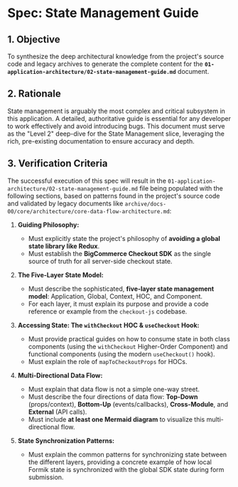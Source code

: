 # Spec: State Management Guide

## 1. Objective

To synthesize the deep architectural knowledge from the project's source code and legacy archives to generate the complete content for the **`01-application-architecture/02-state-management-guide.md`** document.

## 2. Rationale

State management is arguably the most complex and critical subsystem in this application. A detailed, authoritative guide is essential for any developer to work effectively and avoid introducing bugs. This document must serve as the "Level 2" deep-dive for the State Management slice, leveraging the rich, pre-existing documentation to ensure accuracy and depth.

## 3. Verification Criteria

The successful execution of this spec will result in the `01-application-architecture/02-state-management-guide.md` file being populated with the following sections, based on patterns found in the project's source code and validated by legacy documents like `archive/docs-00/core/architecture/core-data-flow-architecture.md`:

1.  **Guiding Philosophy:**
    *   Must explicitly state the project's philosophy of **avoiding a global state library like Redux**.
    *   Must establish the **BigCommerce Checkout SDK** as the single source of truth for all server-side checkout state.

2.  **The Five-Layer State Model:**
    *   Must describe the sophisticated, **five-layer state management model**: Application, Global, Context, HOC, and Component.
    *   For each layer, it must explain its purpose and provide a code reference or example from the `checkout-js` codebase.

3.  **Accessing State: The `withCheckout` HOC & `useCheckout` Hook:**
    *   Must provide practical guides on how to consume state in both class components (using the `withCheckout` Higher-Order Component) and functional components (using the modern `useCheckout()` hook).
    *   Must explain the role of `mapToCheckoutProps` for HOCs.

4.  **Multi-Directional Data Flow:**
    *   Must explain that data flow is not a simple one-way street.
    *   Must describe the four directions of data flow: **Top-Down** (props/context), **Bottom-Up** (events/callbacks), **Cross-Module**, and **External** (API calls).
    *   Must include **at least one Mermaid diagram** to visualize this multi-directional flow.

5.  **State Synchronization Patterns:**
    *   Must explain the common patterns for synchronizing state between the different layers, providing a concrete example of how local Formik state is synchronized with the global SDK state during form submission.
